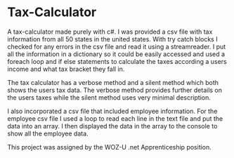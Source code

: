 # Tax-Calculator

A tax-calculator made purely with c#. I was provided a csv file with tax information from all 50 states in the united states. With try catch blocks I checked for any errors in the csv file and read it using a streamreader. I put all the information in a dictionary so it could be easily accessed and used a foreach loop and if else statements to calculate the taxes according a users income and what tax bracket they fall in.

The tax calculator has a verbose method and a silent method which both shows the users tax data. The verbose method provides further details on the users taxes while the silent method uses very minimal description.

I also incorporated a csv file that included employee information. For the employee csv file I used a loop to read each line in the text file and put the data into an array. I then displayed the data in the array to the console to show all the employee data.

This project was assigned by the WOZ-U .net Apprenticeship position.
